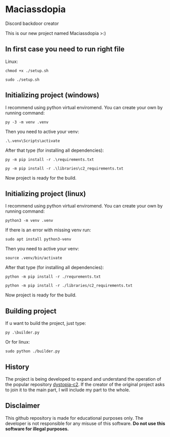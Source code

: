 # Maciassdopia
Discord backdoor creator

This is our new project named Maciassdopia >:)

## In first case you need to run right file
Linux:

```chmod +x ./setup.sh```

```sudo ./setup.sh```

## Initializing project (windows)
I recommend using python virtual enviromend. You can create your own by running command:

```py -3 -m venv .venv```

Then you need to active your venv:

```.\.venv\Scripts\activate```

After that type (for installing all dependencies):

```py -m pip install -r .\requirements.txt```

```py -m pip install -r .\libraries\c2_requirements.txt```

Now project is ready for the build.

## Initializing project (linux)
I recommend using python virtual enviromend. You can create your own by running command:

```python3 -m venv .venv```

If there is an error with missing venv run:

```sudo apt install python3-venv```

Then you need to active your venv:

```source .venv/bin/activate```

After that type (for installing all dependencies):

```python -m pip install -r ./requrements.txt```

```python -m pip install -r ./libraries/c2_requirements.txt```

Now project is ready for the build.

## Building project
If u want to build the project, just type:

```py .\builder.py```

Or for linux:

```sudo python ./builder.py```

## History
The project is being developed to expand and understand the operation of the popular repository [dystopia-c2](https://github.com/3ct0s/dystopia-c2/tree/main). If the creator of the original project asks to join it to the main part, I will include my part to the whole.

## Disclaimer
This github repository is made for educational purposes only. The developer is not responsible for any misuse of this software. **Do not use this software for illegal purposes.**